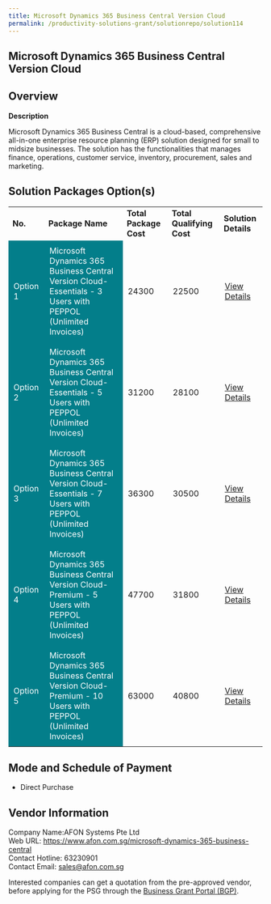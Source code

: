 ```yaml
---
title: Microsoft Dynamics 365 Business Central Version Cloud
permalink: /productivity-solutions-grant/solutionrepo/solution114
---
```


## Microsoft Dynamics 365 Business Central Version Cloud

## Overview

**Description**

Microsoft Dynamics 365 Business Central is a cloud-based, comprehensive all-in-one enterprise resource planning (ERP) solution designed for small to midsize businesses. The solution has the functionalities that manages finance, operations, customer service, inventory, procurement, sales and marketing.

## Solution Packages Option(s)

<table>
<tr>
<td><b>No.</b></td>
<td><b>Package Name</b></td>
<td><b>Total Package Cost</b></td>
<td><b>Total Qualifying Cost</b></td>
<td><b>Solution Details</b></td>
</tr>
<tr>
<td style='padding: 10px; background-color: #037E8A; color: #FFFFFF;'>Option 1</td>
<td style='padding: 10px; background-color: #037E8A; color: #FFFFFF;'>Microsoft Dynamics 365 Business Central Version Cloud-Essentials - 3 Users with PEPPOL (Unlimited Invoices)</td>
<td style='padding: 10px;'>24300</td>
<td style='padding: 10px;'>22500</td>
<td style='padding: 10px;'><a href='https://www.gobusiness.gov.sg/images/psg/DesensitisedAfonSystemsAnnex3CRwef12August2021-_Part_1.pdf' target='_blank'>View Details</a></td>
</tr>
<tr>
<td style='padding: 10px; background-color: #037E8A; color: #FFFFFF;'>Option 2</td>
<td style='padding: 10px; background-color: #037E8A; color: #FFFFFF;'>Microsoft Dynamics 365 Business Central Version Cloud-Essentials - 5 Users with PEPPOL (Unlimited Invoices)</td>
<td style='padding: 10px;'>31200</td>
<td style='padding: 10px;'>28100</td>
<td style='padding: 10px;'><a href='https://www.gobusiness.gov.sg/images/psg/DesensitisedAfonSystemsAnnex3CRwef12August2021-_Part_2.pdf' target='_blank'>View Details</a></td>
</tr>
<tr>
<td style='padding: 10px; background-color: #037E8A; color: #FFFFFF;'>Option 3</td>
<td style='padding: 10px; background-color: #037E8A; color: #FFFFFF;'>Microsoft Dynamics 365 Business Central Version Cloud-Essentials - 7 Users with PEPPOL (Unlimited Invoices)</td>
<td style='padding: 10px;'>36300</td>
<td style='padding: 10px;'>30500</td>
<td style='padding: 10px;'><a href='https://www.gobusiness.gov.sg/images/psg/DesensitisedAfonSystemsAnnex3CRwef12August2021-_Part_3.pdf' target='_blank'>View Details</a></td>
</tr>
<tr>
<td style='padding: 10px; background-color: #037E8A; color: #FFFFFF;'>Option 4</td>
<td style='padding: 10px; background-color: #037E8A; color: #FFFFFF;'>Microsoft Dynamics 365 Business Central Version Cloud-Premium - 5 Users with PEPPOL (Unlimited Invoices)</td>
<td style='padding: 10px;'>47700</td>
<td style='padding: 10px;'>31800</td>
<td style='padding: 10px;'><a href='https://www.gobusiness.gov.sg/images/psg/DesensitisedAfonSystemsAnnex3CRwef12August2021-_Part_4.pdf' target='_blank'>View Details</a></td>
</tr>
<tr>
<td style='padding: 10px; background-color: #037E8A; color: #FFFFFF;'>Option 5</td>
<td style='padding: 10px; background-color: #037E8A; color: #FFFFFF;'>Microsoft Dynamics 365 Business Central Version Cloud-Premium - 10 Users with PEPPOL (Unlimited Invoices)</td>
<td style='padding: 10px;'>63000</td>
<td style='padding: 10px;'>40800</td>
<td style='padding: 10px;'><a href='https://www.gobusiness.gov.sg/images/psg/DesensitisedAfonSystemsAnnex3CRwef12August2021-_Part_5.pdf' target='_blank'>View Details</a></td>
</tr>
</table>

## Mode and Schedule of Payment

 - Direct Purchase

## Vendor Information

 Company Name:AFON Systems Pte Ltd <br>Web URL: https://www.afon.com.sg/microsoft-dynamics-365-business-central <br>Contact Hotline: 63230901 <br>Contact Email: sales@afon.com.sg <br>

Interested companies can get a quotation from the pre-approved vendor, before applying for the PSG through the <a href='https://www.businessgrants.gov.sg/' target='_blank' rel='noopener'>Business Grant Portal (BGP)</a>.

<script src="/jquery/resize-tables.js"></script>
